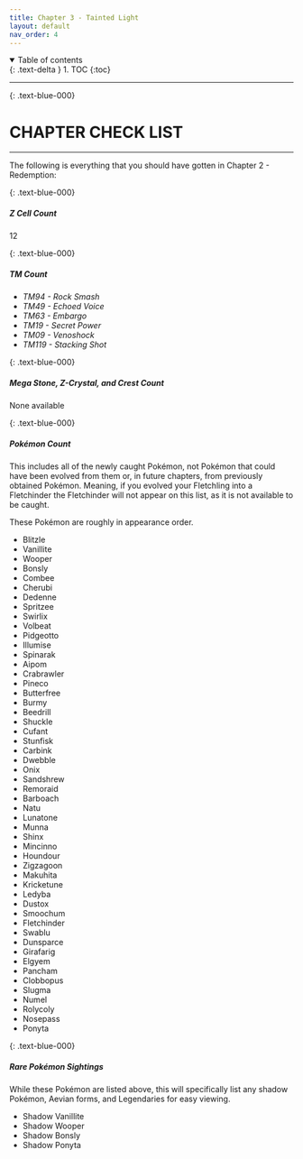 ```yaml
---
title: Chapter 3 - Tainted Light
layout: default
nav_order: 4
---
```


<details open markdown="block">
  <summary>
    Table of contents
  </summary>
  {: .text-delta }
1. TOC
{:toc}
</details>

---

{: 	.text-blue-000}
# CHAPTER CHECK LIST
---

The following is everything that you should have gotten in Chapter 2 - Redemption:

{: 	.text-blue-000}
##### Z Cell Count

12

{: 	.text-blue-000}
##### TM Count

 - *TM94 - Rock Smash*
 - *TM49 - Echoed Voice*
 - *TM63 - Embargo*
 - *TM19 - Secret Power*
 - *TM09 - Venoshock*
 - *TM119 - Stacking Shot*

{: 	.text-blue-000}
##### Mega Stone, Z-Crystal, and Crest Count

None available

{: 	.text-blue-000}
##### Pokémon Count

This includes all of the newly caught Pokémon, not Pokémon that could have been evolved from them or, in future chapters, from previously obtained Pokémon. Meaning, if you evolved your Fletchling into a Fletchinder the Fletchinder will not appear on this list, as it is not available to be caught.

These Pokémon are roughly in appearance order.

 - Blitzle
 - Vanillite
 - Wooper
 - Bonsly
 - Combee
 - Cherubi
 - Dedenne
 - Spritzee
 - Swirlix
 - Volbeat
 - Pidgeotto
 - Illumise
 - Spinarak
 - Aipom
 - Crabrawler
 - Pineco
 - Butterfree
 - Burmy
 - Beedrill
 - Shuckle
 - Cufant
 - Stunfisk
 - Carbink
 - Dwebble
 - Onix
 - Sandshrew
 - Remoraid
 - Barboach
 - Natu
 - Lunatone
 - Munna
 - Shinx
 - Mincinno
 - Houndour
 - Zigzagoon
 - Makuhita
 - Kricketune
 - Ledyba
 - Dustox
 - Smoochum
 - Fletchinder
 - Swablu
 - Dunsparce
 - Girafarig
 - Elgyem
 - Pancham
 - Clobbopus
 - Slugma
 - Numel
 - Rolycoly
 - Nosepass
 - Ponyta

{: 	.text-blue-000}
##### Rare Pokémon Sightings

While these Pokémon are listed above, this will specifically  list any shadow Pokémon, Aevian forms, and Legendaries for easy viewing.

 - Shadow Vanillite
 - Shadow Wooper
 - Shadow Bonsly
 - Shadow Ponyta

